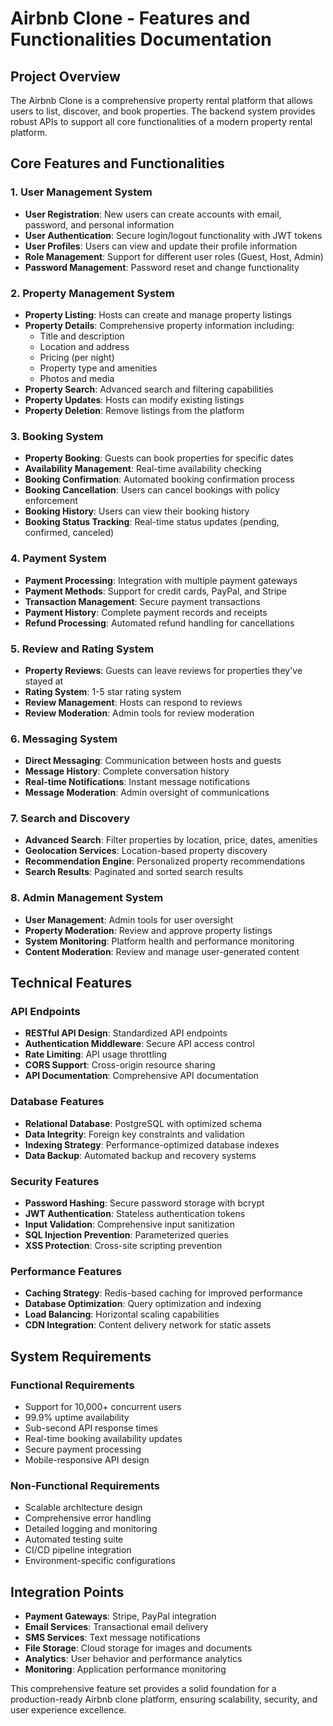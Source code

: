 # Airbnb Clone - Features and Functionalities Documentation

## Project Overview
The Airbnb Clone is a comprehensive property rental platform that allows users to list, discover, and book properties. The backend system provides robust APIs to support all core functionalities of a modern property rental platform.

## Core Features and Functionalities

### 1. User Management System
- **User Registration**: New users can create accounts with email, password, and personal information
- **User Authentication**: Secure login/logout functionality with JWT tokens
- **User Profiles**: Users can view and update their profile information
- **Role Management**: Support for different user roles (Guest, Host, Admin)
- **Password Management**: Password reset and change functionality

### 2. Property Management System
- **Property Listing**: Hosts can create and manage property listings
- **Property Details**: Comprehensive property information including:
  - Title and description
  - Location and address
  - Pricing (per night)
  - Property type and amenities
  - Photos and media
- **Property Search**: Advanced search and filtering capabilities
- **Property Updates**: Hosts can modify existing listings
- **Property Deletion**: Remove listings from the platform

### 3. Booking System
- **Property Booking**: Guests can book properties for specific dates
- **Availability Management**: Real-time availability checking
- **Booking Confirmation**: Automated booking confirmation process
- **Booking Cancellation**: Users can cancel bookings with policy enforcement
- **Booking History**: Users can view their booking history
- **Booking Status Tracking**: Real-time status updates (pending, confirmed, canceled)

### 4. Payment System
- **Payment Processing**: Integration with multiple payment gateways
- **Payment Methods**: Support for credit cards, PayPal, and Stripe
- **Transaction Management**: Secure payment transactions
- **Payment History**: Complete payment records and receipts
- **Refund Processing**: Automated refund handling for cancellations

### 5. Review and Rating System
- **Property Reviews**: Guests can leave reviews for properties they've stayed at
- **Rating System**: 1-5 star rating system
- **Review Management**: Hosts can respond to reviews
- **Review Moderation**: Admin tools for review moderation

### 6. Messaging System
- **Direct Messaging**: Communication between hosts and guests
- **Message History**: Complete conversation history
- **Real-time Notifications**: Instant message notifications
- **Message Moderation**: Admin oversight of communications

### 7. Search and Discovery
- **Advanced Search**: Filter properties by location, price, dates, amenities
- **Geolocation Services**: Location-based property discovery
- **Recommendation Engine**: Personalized property recommendations
- **Search Results**: Paginated and sorted search results

### 8. Admin Management System
- **User Management**: Admin tools for user oversight
- **Property Moderation**: Review and approve property listings
- **System Monitoring**: Platform health and performance monitoring
- **Content Moderation**: Review and manage user-generated content

## Technical Features

### API Endpoints
- **RESTful API Design**: Standardized API endpoints
- **Authentication Middleware**: Secure API access control
- **Rate Limiting**: API usage throttling
- **CORS Support**: Cross-origin resource sharing
- **API Documentation**: Comprehensive API documentation

### Database Features
- **Relational Database**: PostgreSQL with optimized schema
- **Data Integrity**: Foreign key constraints and validation
- **Indexing Strategy**: Performance-optimized database indexes
- **Data Backup**: Automated backup and recovery systems

### Security Features
- **Password Hashing**: Secure password storage with bcrypt
- **JWT Authentication**: Stateless authentication tokens
- **Input Validation**: Comprehensive input sanitization
- **SQL Injection Prevention**: Parameterized queries
- **XSS Protection**: Cross-site scripting prevention

### Performance Features
- **Caching Strategy**: Redis-based caching for improved performance
- **Database Optimization**: Query optimization and indexing
- **Load Balancing**: Horizontal scaling capabilities
- **CDN Integration**: Content delivery network for static assets

## System Requirements

### Functional Requirements
- Support for 10,000+ concurrent users
- 99.9% uptime availability
- Sub-second API response times
- Real-time booking availability updates
- Secure payment processing
- Mobile-responsive API design

### Non-Functional Requirements
- Scalable architecture design
- Comprehensive error handling
- Detailed logging and monitoring
- Automated testing suite
- CI/CD pipeline integration
- Environment-specific configurations

## Integration Points
- **Payment Gateways**: Stripe, PayPal integration
- **Email Services**: Transactional email delivery
- **SMS Services**: Text message notifications
- **File Storage**: Cloud storage for images and documents
- **Analytics**: User behavior and performance analytics
- **Monitoring**: Application performance monitoring

This comprehensive feature set provides a solid foundation for a production-ready Airbnb clone platform, ensuring scalability, security, and user experience excellence. 